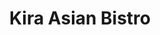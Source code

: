 ---
layout: place
title: "Kira Asian Bistro"
permalink: /wisconsin/burlington/kira-asian-bistro.html
stateAbbr: WI
stateName: Wisconsin
cityName: Burlington
seo:
  name: "Kira Asian Bistro"
  type: Restaurant
  links: http://kiraasianburlington.com/
description: "Looking for sushi in Burlington, Wisconsin? Check out Kira Asian Bistro for a delightful Japanese dining experience. Enjoy a variety of sushi and other dishe..."
place_id: ChIJua3o0emEBYgRFxBYQG4gHyU
photos:
  - name: >-
      places/ChIJua3o0emEBYgRFxBYQG4gHyU/photos/AeeoHcKyR0Ti4_WxMOH6AB2E0U4vOFjuD4EeDEVoasn3JVAap2o6UhYFMFmaZKHL2rNnWasHf0aS-2-loodZ0zy3yMypP6Ysm5aWCyA3JllQZWhj2kzBnDU2SPtYacsjdaqAI_ehJbkclVoc0jxnjVD_eshfKpRlTxwWk_9Ap_QXHpYUXkfs-ofPXbe-lHf11D-hlpFtZf-9_HBEz3JJwhJxBpai_nKgGZdMtM6BOtguEWAccwP36gj-p4pcgZ8qu2RNj6EZCVfXJKckaqto-2OPObpedLVpG0Xq1tMB4DUj-WpQIEOEGR84puUMP_8KXQBZyIp-jIKC2_c5-hKyaijxenx-J9_QkBew6O6zx0w0vCyOOB84zyJtQqZAhwQux69TJPcF4hKP8ORvNcVxxIkoKddDDOuKyOUiJGd5a0uMMIaEJDg5
    widthPx: 3024
    heightPx: 4032
    authorAttributions:
      - displayName: DANIEL KIM
        uri: https://maps.google.com/maps/contrib/103338733014228992479
        photoUri: >-
          https://lh3.googleusercontent.com/a-/ALV-UjUAuv2NiiJhhkKQX8I_KnGr3BGSTNncK3tIXA6cWbQyvbWwvwnc=s100-p-k-no-mo
    flagContentUri: >-
      https://www.google.com/local/imagery/report/?cb_client=maps_api_places.places_api&image_key=!1e10!2sCIHM0ogKEICAgICXt8nQhAE&hl=en-US
    googleMapsUri: >-
      https://www.google.com/maps/place//data=!3m4!1e2!3m2!1sCIHM0ogKEICAgICXt8nQhAE!2e10!4m2!3m1!1s0x880584e9d1e8adb9:0x251f206e40581017
  - name: >-
      places/ChIJua3o0emEBYgRFxBYQG4gHyU/photos/AeeoHcKqKHS1ej433GaAsgjJItGyXs72JDCbVUf8nquETxJo3cY_oyNvRSiPYXeT3Gro3tN6oNOAIasZrZ_v_EnUePWF1e2qwSkDDiVsRXG2Zomg02F5O6rM8yf1_3y_hH3cZ2b3hEKDN4PR4pRVlA4_GQw5cqudT1M_Abi_GwLibTA7pJjnk9JgVOiY17oXF_hiaXXgZkZtizqSPwzwxfNmFXP4Paqr2yurh-MK-dyA26I9M1CPIzemYSqC6JvpOBL77zUWmm9QV0DK90a2sPNtjsCfnuw32SroPIwvwpDrJI7gm5Xhfj2BFtl9vCMX-0TGr-pYAEBT1iPSA-R9pvWo1cJwl42fJF5EyEYwPa-dKEvamV_FFei-hKwCRIoHbgflD9ucZ5conLWs35JRkHO06Mm8heW9JrNSCgbjMAx8VpCnBA
    widthPx: 4080
    heightPx: 3072
    authorAttributions:
      - displayName: Nadine L-F
        uri: https://maps.google.com/maps/contrib/102396907130157124116
        photoUri: >-
          https://lh3.googleusercontent.com/a-/ALV-UjV3D3YfKcD1vJyPLK4afSMJ3nI8zjVN1g5i22YiIfEmHais-UsRNw=s100-p-k-no-mo
    flagContentUri: >-
      https://www.google.com/local/imagery/report/?cb_client=maps_api_places.places_api&image_key=!1e10!2sCIHM0ogKEICAgMDI2O3wCg&hl=en-US
    googleMapsUri: >-
      https://www.google.com/maps/place//data=!3m4!1e2!3m2!1sCIHM0ogKEICAgMDI2O3wCg!2e10!4m2!3m1!1s0x880584e9d1e8adb9:0x251f206e40581017
  - name: >-
      places/ChIJua3o0emEBYgRFxBYQG4gHyU/photos/AeeoHcKgnsSegdMuiMIiVMqaObgEMj6Owv5-pVjodOTvABHyTXmn3kdr8zP0JHt7y1U6qcBnRqnvmKNjXnva6--52DRE0w77FFg-eZKYE_zwAfQXx39KqNbLb-WjHOP3aUh8Ho-S5HbRnZnX1-0C7h1vMQnpYqgEhXXPVkCNzWaN1exoy3b5tev4iqaokJdzpNDQrsRGll0iOh4sDVmmWG63FMQB11BaCDddNRYg9mIFsiFRd0R-ooEZdh9AinSmDxBurh1Q4-IhPAy0z9hEmZ8FAqdHoY2mJsyFFg6YwKWY-cVG8qBXUZXMZgsPH0bDfnP2lCu1db0h3ax9ySArHkH_goCKNv98mURd2vO35ORoQu8km1Jeht0RJMvA4o5EjaySEZ2M5RG0EAwyoIISd1X_aH03WUvgw-KShF6nCwVI5usfcw
    widthPx: 4032
    heightPx: 3024
    authorAttributions:
      - displayName: Jose Lozada
        uri: https://maps.google.com/maps/contrib/114797452264773920038
        photoUri: >-
          https://lh3.googleusercontent.com/a/ACg8ocJKwXuZC-jDTTAaTT6T3vf_mwOCfN7brsJcipFsIEez_b8fX3s=s100-p-k-no-mo
    flagContentUri: >-
      https://www.google.com/local/imagery/report/?cb_client=maps_api_places.places_api&image_key=!1e10!2sCIHM0ogKEICAgICBpu3oGQ&hl=en-US
    googleMapsUri: >-
      https://www.google.com/maps/place//data=!3m4!1e2!3m2!1sCIHM0ogKEICAgICBpu3oGQ!2e10!4m2!3m1!1s0x880584e9d1e8adb9:0x251f206e40581017
  - name: >-
      places/ChIJua3o0emEBYgRFxBYQG4gHyU/photos/AeeoHcKulIuvgHwG3XPaWoWHSnUdj6af-NP0hlgELYK_sjklzwfvX2wl3OSvzD7_CGo90FIZUB5qmGTpvztQrNsBnyiuWOwGc_7BgTVKNC3n0crJrhn-VVkWHMGtgnzThoy-0Y0Ccv9dtsADWHz3ppMHqB-go_Icp9DZnxtH5y_uCMnfJlCgd9qt36DF0t_mht8i49eAfTrQzlMPXtHalZsd460MXBjDti3e3KH5xmI3iwgE9skF2wRGeV4Qxua2M2xSzmQICuRNlN5y_alW0UPOYigCMifm3IOiBB1RDkCwZe_Ys29-_7gxHxw9iuXs3za0_rnJuTyRf_xSQ4SrWL_q7v3BsHWRciD88BjuqgAl5yOC2f79ba6IKXeKCqtpWMnAm3P_0NFye3p3YtQJK7i32CMyuoR-NY_sz-WqfugLRdE
    widthPx: 3024
    heightPx: 4032
    authorAttributions:
      - displayName: DANIEL KIM
        uri: https://maps.google.com/maps/contrib/103338733014228992479
        photoUri: >-
          https://lh3.googleusercontent.com/a-/ALV-UjUAuv2NiiJhhkKQX8I_KnGr3BGSTNncK3tIXA6cWbQyvbWwvwnc=s100-p-k-no-mo
    flagContentUri: >-
      https://www.google.com/local/imagery/report/?cb_client=maps_api_places.places_api&image_key=!1e10!2sCIHM0ogKEICAgICXt8nQBA&hl=en-US
    googleMapsUri: >-
      https://www.google.com/maps/place//data=!3m4!1e2!3m2!1sCIHM0ogKEICAgICXt8nQBA!2e10!4m2!3m1!1s0x880584e9d1e8adb9:0x251f206e40581017
  - name: >-
      places/ChIJua3o0emEBYgRFxBYQG4gHyU/photos/AeeoHcI2nz_e2BD9nohaWfGdvuel1rxsgDISqH5fufegqN2k-zOTD0Cd61lb88GIBOHXFw1aLfALkZ5JJWrhYIj-wS_FE15YuLabMCQ919acHCAmrTZFiNhI3JgIWfO0jL5DaM6zDfMG4nrlYqHcVF3DhRMlJbDAiQTFzOKCaUqOFZCDh24v9Z0YTWFHTzhew0tWg8TQ_j1PFUeHmHZRa6ujSZG7abAfhCooiKshbvD1rFlmFjTwWjtwvLrEkCQz6bfUedVJVv8iWYcJn4FUm-8nyKwS1bilzNCJwJZjolcL-3PpfsoKk6u4hsJtPnPbfm95sdI14RzulbEPbZhtGxRqTH4sEr7GqFCmgt2zexjV9-ntv0xn7dLEkKaXcj1FWNpCV4_1bw5mRGmXSkcKGGh0PE-QJLihAHLyW9O55jXKxQU
    widthPx: 4032
    heightPx: 3024
    authorAttributions:
      - displayName: DANIEL KIM
        uri: https://maps.google.com/maps/contrib/103338733014228992479
        photoUri: >-
          https://lh3.googleusercontent.com/a-/ALV-UjUAuv2NiiJhhkKQX8I_KnGr3BGSTNncK3tIXA6cWbQyvbWwvwnc=s100-p-k-no-mo
    flagContentUri: >-
      https://www.google.com/local/imagery/report/?cb_client=maps_api_places.places_api&image_key=!1e10!2sCIHM0ogKEICAgICXt8nQRA&hl=en-US
    googleMapsUri: >-
      https://www.google.com/maps/place//data=!3m4!1e2!3m2!1sCIHM0ogKEICAgICXt8nQRA!2e10!4m2!3m1!1s0x880584e9d1e8adb9:0x251f206e40581017
  - name: >-
      places/ChIJua3o0emEBYgRFxBYQG4gHyU/photos/AeeoHcKf4TURdHCNpK8BhhPu3ae0weY2MVlFNm8xkwXG2qHJknD-xhnrctHNMAZZ2mk3uant3l-VGda8fCJFuvmPDQbHBSeLhq6_PmjVcl8E9ttoaP4WVqpHs5kMgvubesw39t8Xag3A0DYpCpkFDAhbsVWuzBeP27YarOgfSxsMci9VN1JfqclCrSN_qxXx_eClTbNTWBQU5EFz5iA7oEBZyyDJZBg80v8_g0eYwqhXqczs4wfFIyVWWvH9Wdfaw1PR6cB8SWmrRISDYRkjyPJRhPTfakSOtggb3mFFPeo3YxnsMmUYFJaMrzYTB8lj_JENSraEdKDMkyMwaLJxurYey868c544lsChbYkrvwCX10XujT5q2g2jDUzISTTLg_KCNySqEjnwvpr-EdpZGvQ-iudLDQUijHYhzHhQaBUbhiz--w
    widthPx: 4160
    heightPx: 3120
    authorAttributions:
      - displayName: Bruce Heard
        uri: https://maps.google.com/maps/contrib/102615943549787205125
        photoUri: >-
          https://lh3.googleusercontent.com/a-/ALV-UjXKBdu0CU9KZ_Em4YJXpdYrin7YwQjgBEGNwlHhmuz1SwZlCPMe=s100-p-k-no-mo
    flagContentUri: >-
      https://www.google.com/local/imagery/report/?cb_client=maps_api_places.places_api&image_key=!1e10!2sCIHM0ogKEICAgMDgvoPTPQ&hl=en-US
    googleMapsUri: >-
      https://www.google.com/maps/place//data=!3m4!1e2!3m2!1sCIHM0ogKEICAgMDgvoPTPQ!2e10!4m2!3m1!1s0x880584e9d1e8adb9:0x251f206e40581017
  - name: >-
      places/ChIJua3o0emEBYgRFxBYQG4gHyU/photos/AeeoHcJ6I50j2ZsY5h58hJTfRsVSMCilysWkDDu4ajpAMd2kMKFTKhrV19h3XTe6CmPk64a14il7sNV3-IocG-PVpQckLIfA0vOHieEdU-oalx9LF_Qtyptdn_KE-fDxiSP-VM9kNxCRVD-Pr222tPV_1mrEOPxdifoG8IEmLc9sWvVn1_Hrjm_wDG0U8N5fe3HSEoLuRQP7UI5RcSPV634-jx7aBAJDqzYpuqjB8sriBZRDykRflVZ4SRpNQlKqaRmuvzXJupuGhzsgkqrLtTU8KFyeI-PAzdoZtsynE99eXmPB6ifjLL6ls0aH2HqQ8XIKWUekhdgesZ0KkrMbEf8vAYNkYfjIMdhXnQJElJQe4ZM23xo-URX9dFadWjQKiRrcqeFeUTYEPjmleCLZddM_dvIU1OqKPDbLqo8-qILBFHaHRA
    widthPx: 3703
    heightPx: 2915
    authorAttributions:
      - displayName: Bruce Heard
        uri: https://maps.google.com/maps/contrib/102615943549787205125
        photoUri: >-
          https://lh3.googleusercontent.com/a-/ALV-UjXKBdu0CU9KZ_Em4YJXpdYrin7YwQjgBEGNwlHhmuz1SwZlCPMe=s100-p-k-no-mo
    flagContentUri: >-
      https://www.google.com/local/imagery/report/?cb_client=maps_api_places.places_api&image_key=!1e10!2sCIHM0ogKEICAgMDgvoPTXQ&hl=en-US
    googleMapsUri: >-
      https://www.google.com/maps/place//data=!3m4!1e2!3m2!1sCIHM0ogKEICAgMDgvoPTXQ!2e10!4m2!3m1!1s0x880584e9d1e8adb9:0x251f206e40581017
  - name: >-
      places/ChIJua3o0emEBYgRFxBYQG4gHyU/photos/AeeoHcKRbRvFOkI9MAvNjc6SvO6loVm6YDBxskzRrliuEWkljMb0qJz1h-Rlp8B2IwiQVFBVoBd7gkv_du_JAIeHELcyqTXWFj-Kt5D6c4QimieE9dYo93UlJGLqFcUHnSkB4wVmIJ8zW6ev8qkGYF9qF_RADcT0mCMg_3sENZuCAJwPEuxjh53njDVdWHImexSR3CqyZRuYOXkAOV9dhOq_4ggZCBnSnKgYaP2JKv_dKLSotsycv9s9661BXsErQISb8T_aWX40wW4whpHDiB62C2TpjXmVGcIBqeqcQY-wSSPeO0xr6c_XT_sJCPGbxqpzV_TFoG9LrZaorz19n9tSZF72KZh5A-KoTMlUl295IWVEzljb5hSGZsyx187Vz7ny3S1iC7LqmgIB178ifv_qRiIulQUSjccJOBEItCaaRb5UFiU
    widthPx: 3120
    heightPx: 4160
    authorAttributions:
      - displayName: Emilie Smith
        uri: https://maps.google.com/maps/contrib/118376299353906874928
        photoUri: >-
          https://lh3.googleusercontent.com/a-/ALV-UjX0CgHEITNHwA3Y9C1FgBp8cN1yL_ZZlKp_jFifN5MILQua1G0mMQ=s100-p-k-no-mo
    flagContentUri: >-
      https://www.google.com/local/imagery/report/?cb_client=maps_api_places.places_api&image_key=!1e10!2sCIHM0ogKEICAgICMsoKBtgE&hl=en-US
    googleMapsUri: >-
      https://www.google.com/maps/place//data=!3m4!1e2!3m2!1sCIHM0ogKEICAgICMsoKBtgE!2e10!4m2!3m1!1s0x880584e9d1e8adb9:0x251f206e40581017
  - name: >-
      places/ChIJua3o0emEBYgRFxBYQG4gHyU/photos/AeeoHcLs4BEepPHvD3cYGkrVejgJ_n_LJ4pQVBrB9oj9wyvsTzbRSZFioVIti3E_TZjZUSeEAQF7ttIcfn6tEz_oj-4u4ZxXmSDULg_iJKPYYp8vDhClaxN-mu3pIrvH0nT4Is2nPcIxwK1Dp16d8s6HKXbHf05ioRABP-zIV6S8IIfM9CFfzmt6ebp2cljVHpogi8YpA3OJM0ZxQU4VCKyjC_FT4elwR8M5-atRYMuJq7y5j_T9SaPRSpZeDMy2Ms0A5xj6Lhaatd0dK8juGpssAiCNktfuYzRj4X6-E7d4teffjxXhv48FjFNGKLbX4VyAoD-6bgTdJr_nE1pC3uH2eEmDItzKzbMp51cMXCPRSlG6_UuFRA-oa6_IdLewl_6MmYi00JpAW6wC7CD0SzcJiiGFnX1glibTTS4eDV7_LO8eKwLe
    widthPx: 3468
    heightPx: 4624
    authorAttributions:
      - displayName: Bethany Elvin
        uri: https://maps.google.com/maps/contrib/110045297232398344878
        photoUri: >-
          https://lh3.googleusercontent.com/a-/ALV-UjU5s3BrwfOF93XPdSCnO1MwtAXe9aFXshhwZEzjmEdRd3zvc7Y=s100-p-k-no-mo
    flagContentUri: >-
      https://www.google.com/local/imagery/report/?cb_client=maps_api_places.places_api&image_key=!1e10!2sCIHM0ogKEICAgIDZktWKgwE&hl=en-US
    googleMapsUri: >-
      https://www.google.com/maps/place//data=!3m4!1e2!3m2!1sCIHM0ogKEICAgIDZktWKgwE!2e10!4m2!3m1!1s0x880584e9d1e8adb9:0x251f206e40581017
  - name: >-
      places/ChIJua3o0emEBYgRFxBYQG4gHyU/photos/AeeoHcKTbJn70h4h8BW3fCoL3DxHttiUIZjdsARGYnvhiBNFL2kjmAJ0dGKqronxLVa6R5ef4GBzIfY628027dsgKUyCFCw0TMviWvIJotsc7VNh5o8RSWZFuzdi6tVLwGeRy66wnj97-wNLPKdelr8QG6e3AJPlyY3hG9_N-VBgTAQ2YJV928W8j3z5xUExcrwY2jAI9-58eeHCbxiK800cIgP18v6zERZZiOAVollWi-01TO0g0AFyqhONzeRkErozig0TPsmsp2fRp4EAhL0JnezsVhA_g-NEkGjGwyXOD1jLWHibGQ40zMQnl1HEqWjqcsxPEkkpN-ZN1VFGyer4QEyR7vYqkdg18HcqgmMdRCCsMtFpmdJ1up2kQOLjBSYdQ0hp-T5-UwdcdIKpgwy7t8PVFb4fJctmcMgL1t-uIKQlQ-4
    widthPx: 3072
    heightPx: 4080
    authorAttributions:
      - displayName: YANA STERLING
        uri: https://maps.google.com/maps/contrib/112953835765370837632
        photoUri: >-
          https://lh3.googleusercontent.com/a-/ALV-UjXa_cTEwU3y5xN4-uHRZOGlnm0-Brs9s13_mJEnG8aTqufa2MFBnA=s100-p-k-no-mo
    flagContentUri: >-
      https://www.google.com/local/imagery/report/?cb_client=maps_api_places.places_api&image_key=!1e10!2sCIHM0ogKEICAgICDsY3LuAE&hl=en-US
    googleMapsUri: >-
      https://www.google.com/maps/place//data=!3m4!1e2!3m2!1sCIHM0ogKEICAgICDsY3LuAE!2e10!4m2!3m1!1s0x880584e9d1e8adb9:0x251f206e40581017
address: 208 S Pine St, Burlington, WI 53105, USA
street: 208 S Pine St
city: Burlington
state: WI
zip: '53105'
country: USA
neighborhood: null
latitude: '42.675113'
longitude: '-88.271420'
accessibility_options:
  wheelchairAccessibleParking: true
  wheelchairAccessibleEntrance: true
  wheelchairAccessibleRestroom: true
  wheelchairAccessibleSeating: true
business_status: OPERATIONAL
name: Kira Asian Bistro
google_maps_links:
  directionsUri: >-
    https://www.google.com/maps/dir//''/data=!4m7!4m6!1m1!4e2!1m2!1m1!1s0x880584e9d1e8adb9:0x251f206e40581017!3e0
  placeUri: https://maps.google.com/?cid=2674892361579368471
  writeAReviewUri: >-
    https://www.google.com/maps/place//data=!4m3!3m2!1s0x880584e9d1e8adb9:0x251f206e40581017!12e1
  reviewsUri: >-
    https://www.google.com/maps/place//data=!4m4!3m3!1s0x880584e9d1e8adb9:0x251f206e40581017!9m1!1b1
  photosUri: >-
    https://www.google.com/maps/place//data=!4m3!3m2!1s0x880584e9d1e8adb9:0x251f206e40581017!10e5
primary_type: Asian Restaurant
opening_hours:
  regular: null
  current: null
secondary_opening_hours:
  regular:
    weekdayDescriptions: null
    type: null
  current:
    weekdayDescriptions: null
    type: null
phone: (262) 767-9999
price_level: PRICE_LEVEL_MODERATE
price_range: $10 &ndash; $20
rating: '4.5'
rating_count: 449
website: http://kiraasianburlington.com/
reviews:
  - name: >-
      places/ChIJua3o0emEBYgRFxBYQG4gHyU/reviews/ChdDSUhNMG9nS0VJQ0FnTURndm9QVDdRRRAB
    relativePublishTimeDescription: a month ago
    rating: 5
    text:
      text: >-
        This was our first visit and we were pleasantly surprised. The food was
        very good, served steaming hot and spicy enough for our tastes. The
        service was good and the atmosphere fine. We had a Hunan beef and shrimp
        dish (Human Triple Delight) and chicken yaki udon with green tea. For my
        part, I enjoyed these Japanese noodles; the veggies were crisp and
        tasty. Portions were adequate and seating comfortable. For dessert, we
        shared a fried cheesecake which was a novelty for us. It too was
        excellent. The final bill was very reasonable. Parking space is more
        than adequate. We’ll definitely go back. One suggestion to the owners:
        please include one or two more choices of hot tea. Green tea was fine; a
        choice of Oolong and one more would be nice. Thanks!
      languageCode: en
    originalText:
      text: >-
        This was our first visit and we were pleasantly surprised. The food was
        very good, served steaming hot and spicy enough for our tastes. The
        service was good and the atmosphere fine. We had a Hunan beef and shrimp
        dish (Human Triple Delight) and chicken yaki udon with green tea. For my
        part, I enjoyed these Japanese noodles; the veggies were crisp and
        tasty. Portions were adequate and seating comfortable. For dessert, we
        shared a fried cheesecake which was a novelty for us. It too was
        excellent. The final bill was very reasonable. Parking space is more
        than adequate. We’ll definitely go back. One suggestion to the owners:
        please include one or two more choices of hot tea. Green tea was fine; a
        choice of Oolong and one more would be nice. Thanks!
      languageCode: en
    authorAttribution:
      displayName: Bruce Heard
      uri: https://www.google.com/maps/contrib/102615943549787205125/reviews
      photoUri: >-
        https://lh3.googleusercontent.com/a-/ALV-UjXKBdu0CU9KZ_Em4YJXpdYrin7YwQjgBEGNwlHhmuz1SwZlCPMe=s128-c0x00000000-cc-rp-mo-ba2
    publishTime: '2025-02-25T02:01:43.461464Z'
    flagContentUri: >-
      https://www.google.com/local/review/rap/report?postId=ChdDSUhNMG9nS0VJQ0FnTURndm9QVDdRRRAB&d=17924085&t=1
    googleMapsUri: >-
      https://www.google.com/maps/reviews/data=!4m6!14m5!1m4!2m3!1sChdDSUhNMG9nS0VJQ0FnTURndm9QVDdRRRAB!2m1!1s0x880584e9d1e8adb9:0x251f206e40581017
  - name: >-
      places/ChIJua3o0emEBYgRFxBYQG4gHyU/reviews/ChdDSUhNMG9nS0VJQ0FnTURJMksyUG13RRAB
    relativePublishTimeDescription: a week ago
    rating: 4
    text:
      text: >-
        Food was good and served fast. Everything was good! With lots to take
        home.
      languageCode: en
    originalText:
      text: >-
        Food was good and served fast. Everything was good! With lots to take
        home.
      languageCode: en
    authorAttribution:
      displayName: Nadine L-F
      uri: https://www.google.com/maps/contrib/102396907130157124116/reviews
      photoUri: >-
        https://lh3.googleusercontent.com/a-/ALV-UjV3D3YfKcD1vJyPLK4afSMJ3nI8zjVN1g5i22YiIfEmHais-UsRNw=s128-c0x00000000-cc-rp-mo-ba3
    publishTime: '2025-04-06T22:26:13.270304Z'
    flagContentUri: >-
      https://www.google.com/local/review/rap/report?postId=ChdDSUhNMG9nS0VJQ0FnTURJMksyUG13RRAB&d=17924085&t=1
    googleMapsUri: >-
      https://www.google.com/maps/reviews/data=!4m6!14m5!1m4!2m3!1sChdDSUhNMG9nS0VJQ0FnTURJMksyUG13RRAB!2m1!1s0x880584e9d1e8adb9:0x251f206e40581017
  - name: >-
      places/ChIJua3o0emEBYgRFxBYQG4gHyU/reviews/ChdDSUhNMG9nS0VJQ0FnSURIbE43eG1BRRAB
    relativePublishTimeDescription: 7 months ago
    rating: 5
    text:
      text: >-
        Kira is our favorite restaurant in Burlington! Their sushi is delicious;
        try the Burlington roll and Titanic roll (our favs). The others are also
        very good. Their entrees are great. We dine in and order out. The food
        and service is always great!
      languageCode: en
    originalText:
      text: >-
        Kira is our favorite restaurant in Burlington! Their sushi is delicious;
        try the Burlington roll and Titanic roll (our favs). The others are also
        very good. Their entrees are great. We dine in and order out. The food
        and service is always great!
      languageCode: en
    authorAttribution:
      displayName: Jennifer Travis
      uri: https://www.google.com/maps/contrib/104735532775589801276/reviews
      photoUri: >-
        https://lh3.googleusercontent.com/a/ACg8ocIzOxKFx4gJIt1hceMIvs5227HOWCorF3EeYauSO3p35x5OGw=s128-c0x00000000-cc-rp-mo-ba3
    publishTime: '2024-09-12T23:20:14.494266Z'
    flagContentUri: >-
      https://www.google.com/local/review/rap/report?postId=ChdDSUhNMG9nS0VJQ0FnSURIbE43eG1BRRAB&d=17924085&t=1
    googleMapsUri: >-
      https://www.google.com/maps/reviews/data=!4m6!14m5!1m4!2m3!1sChdDSUhNMG9nS0VJQ0FnSURIbE43eG1BRRAB!2m1!1s0x880584e9d1e8adb9:0x251f206e40581017
  - name: >-
      places/ChIJua3o0emEBYgRFxBYQG4gHyU/reviews/ChZDSUhNMG9nS0VJQ0FnSUR4Nk1tN1dREAE
    relativePublishTimeDescription: a year ago
    rating: 4
    text:
      text: >-
        Beef and Broccoli - was really nice and sweat, but left me feeling
        something was missing.


        Wanton Soup - Broth was light and delightful as well as the wanton, but
        it was severly lacking in pork filling.


        Fried Rice - While it had a decent presentation,  the flavor seemed to
        rather bland despite putting two packets of soy sauce.


        Store - Store was clean,  pleasant smelling,  and the staff was
        professional and welcoming.
      languageCode: en
    originalText:
      text: >-
        Beef and Broccoli - was really nice and sweat, but left me feeling
        something was missing.


        Wanton Soup - Broth was light and delightful as well as the wanton, but
        it was severly lacking in pork filling.


        Fried Rice - While it had a decent presentation,  the flavor seemed to
        rather bland despite putting two packets of soy sauce.


        Store - Store was clean,  pleasant smelling,  and the staff was
        professional and welcoming.
      languageCode: en
    authorAttribution:
      displayName: Kevin Creech
      uri: https://www.google.com/maps/contrib/115692516409061103240/reviews
      photoUri: >-
        https://lh3.googleusercontent.com/a/ACg8ocK0POI4qp8UUzHu2VUiU3NZk_SGLjfGEf4KoVQ-d44MiuWAcQ=s128-c0x00000000-cc-rp-mo-ba3
    publishTime: '2023-05-31T22:02:36.170420Z'
    flagContentUri: >-
      https://www.google.com/local/review/rap/report?postId=ChZDSUhNMG9nS0VJQ0FnSUR4Nk1tN1dREAE&d=17924085&t=1
    googleMapsUri: >-
      https://www.google.com/maps/reviews/data=!4m6!14m5!1m4!2m3!1sChZDSUhNMG9nS0VJQ0FnSUR4Nk1tN1dREAE!2m1!1s0x880584e9d1e8adb9:0x251f206e40581017
  - name: >-
      places/ChIJua3o0emEBYgRFxBYQG4gHyU/reviews/ChZDSUhNMG9nS0VJQ0FnSURRZzZHY1pnEAE
    relativePublishTimeDescription: a year ago
    rating: 4
    text:
      text: >-
        Lots of seating, very spacious room. The waitresses were quick and
        attentive, the prices at first seemed a little expensive but WOW the
        portion they serve you is humongous, worth the price!! The food was
        flavorful and had so much leftover!
      languageCode: en
    originalText:
      text: >-
        Lots of seating, very spacious room. The waitresses were quick and
        attentive, the prices at first seemed a little expensive but WOW the
        portion they serve you is humongous, worth the price!! The food was
        flavorful and had so much leftover!
      languageCode: en
    authorAttribution:
      displayName: YANA STERLING
      uri: https://www.google.com/maps/contrib/112953835765370837632/reviews
      photoUri: >-
        https://lh3.googleusercontent.com/a-/ALV-UjXa_cTEwU3y5xN4-uHRZOGlnm0-Brs9s13_mJEnG8aTqufa2MFBnA=s128-c0x00000000-cc-rp-mo-ba6
    publishTime: '2024-03-29T15:13:48.382326Z'
    flagContentUri: >-
      https://www.google.com/local/review/rap/report?postId=ChZDSUhNMG9nS0VJQ0FnSURRZzZHY1pnEAE&d=17924085&t=1
    googleMapsUri: >-
      https://www.google.com/maps/reviews/data=!4m6!14m5!1m4!2m3!1sChZDSUhNMG9nS0VJQ0FnSURRZzZHY1pnEAE!2m1!1s0x880584e9d1e8adb9:0x251f206e40581017
parking_options:
  freeParkingLot: true
  freeStreetParking: true
  valetParking: false
payment_options:
  acceptsCreditCards: true
  acceptsDebitCards: true
  acceptsCashOnly: false
  acceptsNfc: true
allow_dogs: null
curbside_pickup: null
delivery: false
dine_in: true
good_for_children: true
good_for_groups: true
good_for_sports: false
live_music: false
menu_for_children: null
outdoor_seating: false
reservable: true
restroom: true
serves_beer: true
serves_breakfast: false
serves_brunch: false
serves_cocktails: null
serves_coffee: true
serves_dinner: true
serves_dessert: true
serves_lunch: true
serves_vegetarian_food: true
serves_wine: true
takeout: true
summary: null

---